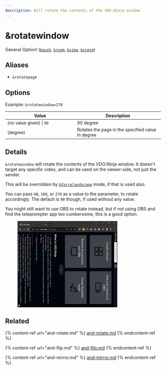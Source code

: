 ```yaml
---
description: Will rotate the contents of the VDO.Ninja window
---
```


# \&rotatewindow

General Option! ([`&push`](../../source-settings/push.md), [`&room`](../../general-settings/room.md), [`&view`](../view-parameters/view.md), [`&scene`](../view-parameters/scene.md))

## Aliases

* `&rotatepage`

## Options

Example: `&rotatewindow=270`

<table><thead><tr><th width="212">Value</th><th>Description</th></tr></thead><tbody><tr><td>(no value given) | <code>90</code></td><td>90 degree</td></tr><tr><td>(degree)</td><td>Rotates the page in the specified value in degree</td></tr></tbody></table>

## Details

`&rotatewindow` will rotate the contents of the VDO.Ninja window. It doesn't target any specific video, and can be used on the viewer-side, not just the sender.

This will be overridden by [`&forcelandscape`](../mobile-parameters/and-forcelandscape.md) mode, if that is used also.

You can pass `90`, `180`, or `270` as a value to the parameter, to rotate accordingly. The default is `90` though, if used without any value.

You might still want to use OBS to rotate instead, but if not using OBS and find the teleprompter app too cumbersome, this is a good option.

<div align="left">

<figure><img src="../../.gitbook/assets/image (1) (1) (1) (1) (1) (1) (1) (1) (1) (1) (1) (1) (1) (1).png" alt="" width="323"><figcaption></figcaption></figure>

</div>

## Related

{% content-ref url="and-rotate.md" %}
[and-rotate.md](and-rotate.md)
{% endcontent-ref %}

{% content-ref url="and-flip.md" %}
[and-flip.md](and-flip.md)
{% endcontent-ref %}

{% content-ref url="and-mirror.md" %}
[and-mirror.md](and-mirror.md)
{% endcontent-ref %}
